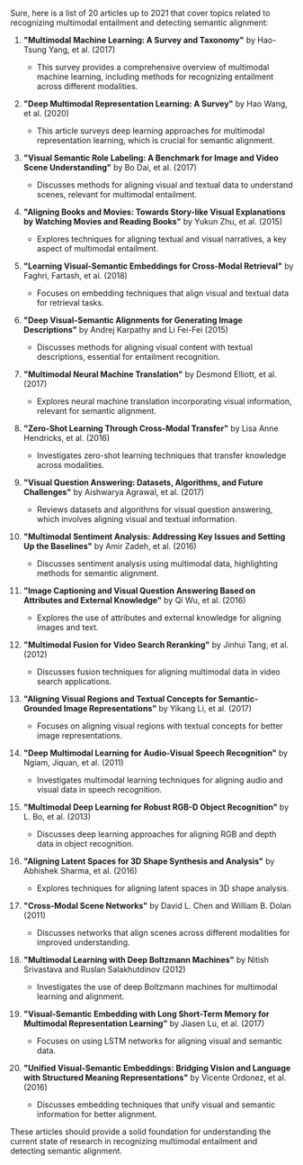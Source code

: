 Sure, here is a list of 20 articles up to 2021 that cover topics related to recognizing multimodal entailment and detecting semantic alignment:

1. **"Multimodal Machine Learning: A Survey and Taxonomy"** by Hao-Tsung Yang, et al. (2017)
   - This survey provides a comprehensive overview of multimodal machine learning, including methods for recognizing entailment across different modalities.

2. **"Deep Multimodal Representation Learning: A Survey"** by Hao Wang, et al. (2020)
   - This article surveys deep learning approaches for multimodal representation learning, which is crucial for semantic alignment.

3. **"Visual Semantic Role Labeling: A Benchmark for Image and Video Scene Understanding"** by Bo Dai, et al. (2017)
   - Discusses methods for aligning visual and textual data to understand scenes, relevant for multimodal entailment.

4. **"Aligning Books and Movies: Towards Story-like Visual Explanations by Watching Movies and Reading Books"** by Yukun Zhu, et al. (2015)
   - Explores techniques for aligning textual and visual narratives, a key aspect of multimodal entailment.

5. **"Learning Visual-Semantic Embeddings for Cross-Modal Retrieval"** by Faghri, Fartash, et al. (2018)
   - Focuses on embedding techniques that align visual and textual data for retrieval tasks.

6. **"Deep Visual-Semantic Alignments for Generating Image Descriptions"** by Andrej Karpathy and Li Fei-Fei (2015)
   - Discusses methods for aligning visual content with textual descriptions, essential for entailment recognition.

7. **"Multimodal Neural Machine Translation"** by Desmond Elliott, et al. (2017)
   - Explores neural machine translation incorporating visual information, relevant for semantic alignment.

8. **"Zero-Shot Learning Through Cross-Modal Transfer"** by Lisa Anne Hendricks, et al. (2016)
   - Investigates zero-shot learning techniques that transfer knowledge across modalities.

9. **"Visual Question Answering: Datasets, Algorithms, and Future Challenges"** by Aishwarya Agrawal, et al. (2017)
   - Reviews datasets and algorithms for visual question answering, which involves aligning visual and textual information.

10. **"Multimodal Sentiment Analysis: Addressing Key Issues and Setting Up the Baselines"** by Amir Zadeh, et al. (2016)
    - Discusses sentiment analysis using multimodal data, highlighting methods for semantic alignment.

11. **"Image Captioning and Visual Question Answering Based on Attributes and External Knowledge"** by Qi Wu, et al. (2016)
    - Explores the use of attributes and external knowledge for aligning images and text.

12. **"Multimodal Fusion for Video Search Reranking"** by Jinhui Tang, et al. (2012)
    - Discusses fusion techniques for aligning multimodal data in video search applications.

13. **"Aligning Visual Regions and Textual Concepts for Semantic-Grounded Image Representations"** by Yikang Li, et al. (2017)
    - Focuses on aligning visual regions with textual concepts for better image representations.

14. **"Deep Multimodal Learning for Audio-Visual Speech Recognition"** by Ngiam, Jiquan, et al. (2011)
    - Investigates multimodal learning techniques for aligning audio and visual data in speech recognition.

15. **"Multimodal Deep Learning for Robust RGB-D Object Recognition"** by L. Bo, et al. (2013)
    - Discusses deep learning approaches for aligning RGB and depth data in object recognition.

16. **"Aligning Latent Spaces for 3D Shape Synthesis and Analysis"** by Abhishek Sharma, et al. (2016)
    - Explores techniques for aligning latent spaces in 3D shape analysis.

17. **"Cross-Modal Scene Networks"** by David L. Chen and William B. Dolan (2011)
    - Discusses networks that align scenes across different modalities for improved understanding.

18. **"Multimodal Learning with Deep Boltzmann Machines"** by Nitish Srivastava and Ruslan Salakhutdinov (2012)
    - Investigates the use of deep Boltzmann machines for multimodal learning and alignment.

19. **"Visual-Semantic Embedding with Long Short-Term Memory for Multimodal Representation Learning"** by Jiasen Lu, et al. (2017)
    - Focuses on using LSTM networks for aligning visual and semantic data.

20. **"Unified Visual-Semantic Embeddings: Bridging Vision and Language with Structured Meaning Representations"** by Vicente Ordonez, et al. (2016)
    - Discusses embedding techniques that unify visual and semantic information for better alignment.

These articles should provide a solid foundation for understanding the current state of research in recognizing multimodal entailment and detecting semantic alignment.